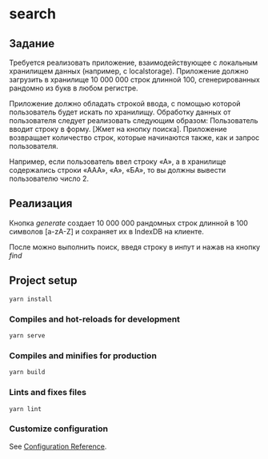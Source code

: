 # search

## Задание
Требуется реализовать приложение, взаимодействующее с локальным хранилищем данных (например, с localstorage). Приложение должно загрузить в хранилище 10 000 000 строк длинной 100, сгенерированных рандомно из букв в любом регистре.

Приложение должно обладать строкой ввода, с помощью которой пользователь будет искать по хранилищу. Обработку данных от пользователя следует реализовать следующим образом:
Пользователь вводит строку в форму.
[Жмет на кнопку поиска].
Приложение возвращает количество строк, которые начинаются также, как и запрос пользователя.

Например, если пользователь ввел строку «А», а в хранилище содержались строки «ААА», «А», «БА», то вы должны вывести пользователю число 2.

## Реализация
Кнопка _generate_ создает 10 000 000 рандомных строк длинной в 100 символов [a-zA-Z] и сохраняет их в IndexDB на клиенте.

После можно выполнить поиск, введя строку в инпут и нажав на кнопку _find_

## Project setup
```
yarn install
```

### Compiles and hot-reloads for development
```
yarn serve
```

### Compiles and minifies for production
```
yarn build
```

### Lints and fixes files
```
yarn lint
```

### Customize configuration
See [Configuration Reference](https://cli.vuejs.org/config/).
